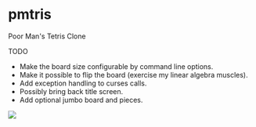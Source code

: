 pmtris
======

Poor Man's Tetris Clone 

TODO
* Make the board size configurable by command line options.
* Make it possible to flip the board (exercise my linear algebra muscles).
* Add exception handling to curses calls.
* Possibly bring back title screen.
* Add optional jumbo board and pieces.

![](https://github.com/mhearse/pmtris/blob/master/screenshots/Screencast-2017.08.03-15.32.gif)
